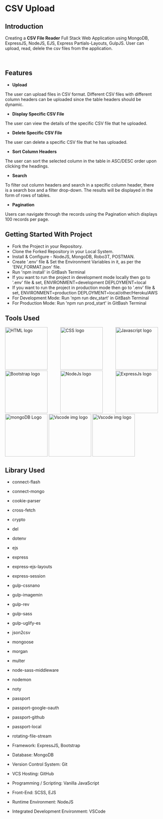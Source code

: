 # CSV Upload

## Introduction
Creating a **CSV File Reader** Full Stack Web Application using MongoDB, ExpressJS, NodeJS, EJS, Express Partials-Layouts, GulpJS. User can upload, read, delele the csv files from the application.

<br/>

## Features

- **Upload**
<p>The user can upload files in CSV format. Different CSV files with different column headers can be uploaded since the table headers should be dynamic.</p>

- **Display Specific CSV File**
<p>The user can view the details of the specific CSV file that he uploaded.</p>

- **Delete Specific CSV File**
<p>The user can delete a specific CSV file that he has uploaded.</p>

- **Sort Column Headers**
<p>The user can sort the selected column in the table in ASC/DESC order upon clicking the headings.</p>

- **Search**
<p>To filter out column headers and search in a specific column header, there is a search box and a filter drop-down.
The results will be displayed in the form of rows of tables.</p>

- **Pagination**
<p>Users can navigate through the records using the Pagination which displays 100 records per page.</p>

## Getting Started With Project
- Fork the Project in your Repository.
- Clone the Forked Repository in your Local System.
- Install & Configure - NodeJS, MongoDB, Robo3T, POSTMAN.
- Create '.env' file & Set the Environment Variables in it, as per the 'ENV_FORMAT.json' file.
- Run 'npm install' in GitBash Terminal
- If you want to run the project in development mode locally then go to '.env' file & set,
  ENVIRONMENT=development
  DEPLOYMENT=local
- If you want to run the project in production mode then go to '.env' file & set,
  ENVIRONMENT=production
  DEPLOYMENT=local/other/Heroku/AWS
- For Development Mode:
  Run 'npm run dev_start' in GitBash Terminal
- For Production Mode:
  Run 'npm run prod_start' in GitBash Terminal

## Tools Used

 <p align="justify">
<img height="140" width="140" src="https://www.w3.org/html/logo/downloads/HTML5_Logo_512.png" alt="HTML logo">
<img height="140" width="140" src="https://upload.wikimedia.org/wikipedia/commons/thumb/d/d5/CSS3_logo_and_wordmark.svg/1200px-CSS3_logo_and_wordmark.svg.png" alt="CSS logo">
<img height="140" width="140" src="https://www.freepnglogos.com/uploads/javascript-png/javascript-logo-transparent-logo-javascript-images-3.png" alt="Javascript logo">
<img height="140" width="140" src="https://upload.wikimedia.org/wikipedia/commons/thumb/b/b2/Bootstrap_logo.svg/2560px-Bootstrap_logo.svg.png" alt="Bootstrap logo">
<img height="140" width="140" src="https://www.startechup.com/wp-content/uploads/January-11-2021-Nodejs-What-it-is-used-for-and-when-where-to-use-it-for-your-enterprise-app-development.jpg" alt="NodeJs logo">
<img height="140" width="140" src="https://www.edureka.co/blog/wp-content/uploads/2019/07/express-logo.png" alt="ExpressJs logo">
<img height="140" width="140" src="https://g.foolcdn.com/art/companylogos/square/mdb.png" alt="mongoDB Logo">
<img height="140" width="140" src="https://www.pngitem.com/pimgs/m/13-131098_visual-studio-code-logo-hd-png-download.png" alt="Vscode img logo">
<img height="140" width="140" src="https://cdn.devdojo.com/images/March2016/gulpjs.png" alt="Vscode img logo">

</p>


## Library Used
- connect-flash
- connect-mongo
- cookie-parser
- cross-fetch
- crypto
- del
- dotenv
- ejs
- express
- express-ejs-layouts
- express-session
- gulp-cssnano
- gulp-imagemin
- gulp-rev
- gulp-sass
- gulp-uglify-es
- json2csv
- mongoose
- morgan
- multer
- node-sass-middleware
- nodemon
- noty
- passport
- passport-google-oauth
- passport-github
- passport-local
- rotating-file-stream

- Framework: ExpressJS, Bootstrap
- Database: MongoDB
- Version Control System: Git
- VCS Hosting: GitHub
- Programming / Scripting: Vanilla JavaScript
- Front-End: SCSS, EJS
- Runtime Environment: NodeJS
- Integrated Development Environment: VSCode


